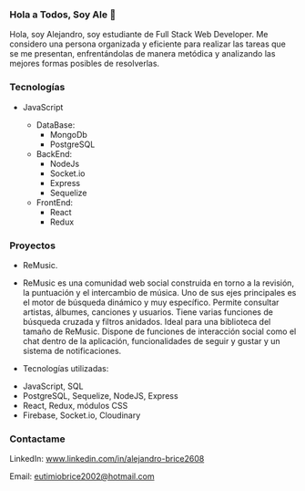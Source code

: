 ### Hola a Todos, Soy Ale 👋

Hola, soy Alejandro, soy estudiante de Full Stack Web Developer. Me considero una persona organizada y eficiente para realizar las tareas que se me presentan, enfrentándolas de manera metódica y analizando las mejores formas posibles de resolverlas.

### Tecnologías

- JavaScript 

  * DataBase:
    + MongoDb
    + PostgreSQL
  * BackEnd:
    + NodeJs
    + Socket.io
    + Express
    + Sequelize
  * FrontEnd:
    + React
    + Redux

### Proyectos

* ReMusic.
- ReMusic es una comunidad web social construida en torno a la revisión, la puntuación y el intercambio de música.
Uno de sus ejes principales es el motor de búsqueda dinámico y muy específico. Permite consultar artistas, álbumes, canciones y usuarios. Tiene varias funciones de búsqueda cruzada y filtros anidados. Ideal para una biblioteca del tamaño de ReMusic. 
Dispone de funciones de interacción social como el chat dentro de la aplicación, funcionalidades de seguir y gustar y un sistema de notificaciones. 

* Tecnologías utilizadas: 
 + JavaScript, SQL
 + PostgreSQL, Sequelize, NodeJS, Express
 + React, Redux, módulos CSS
 + Firebase, Socket.io, Cloudinary


### Contactame

LinkedIn: www.linkedin.com/in/alejandro-brice2608

Email: eutimiobrice2002@hotmail.com


<!--
**Alejo2608/Alejo2608** is a ✨ _special_ ✨ repository because its `README.md` (this file) appears on your GitHub profile.

Here are some ideas to get you started:

- 🔭 I’m currently working on ...
- 🌱 I’m currently learning ...
- 👯 I’m looking to collaborate on ...
- 🤔 I’m looking for help with ...
- 💬 Ask me about ...
- 📫 How to reach me: ...
- 😄 Pronouns: ...
- ⚡ Fun fact: ...
-->
